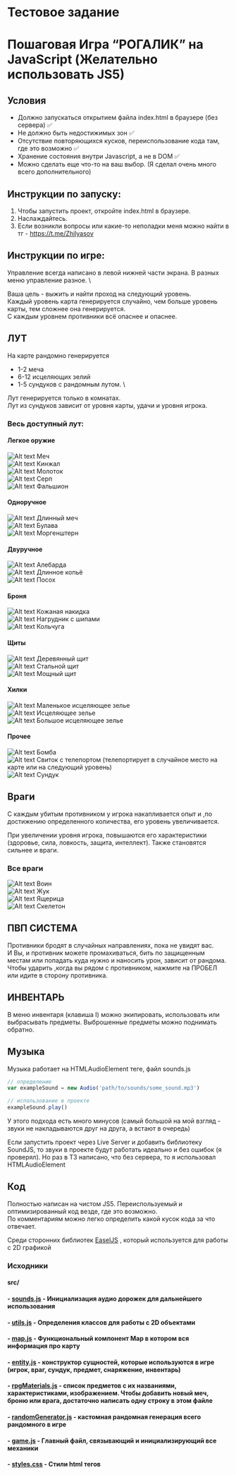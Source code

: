 # Тестовое задание

# Пошаговая Игра “РОГАЛИК” на JavaScript (Желательно использовать JS5)

## Условия

- Должно запускаться открытием файла index.html в браузере (без сервера) ✅
- Не должно быть недостижимых зон ✅
- Отсутствие повторяющихся кусков, переиспользование кода там, где это возможно ✅
- Хранение состояния внутри Javascript, а не в DOM ✅
- Можно сделать еще что-то на ваш выбор. (Я сделал очень много всего дополнительного)

## Инструкции по запуску:

1. Чтобы запустить проект, откройте index.html в браузере.
2. Наслаждайтесь.
3. Если возникли вопросы или какие-то неполадки меня можно найти в тг - https://t.me/Zhilyasov

## Инструкции по игре:

Управление всегда написано в левой нижней части экрана. В разных меню управление разное. \

Ваша цель - выжить и найти проход на следующий уровень. \
Каждый уровень карта генерируется случайно, чем больше уровень карты, тем сложнее она генерируется. \
С каждым уровнем противники всё опаснее и опаснее.

## ЛУТ

На карте рандомно генерируется 
* 1-2 меча
* 6-12 исцеляющих зелий
* 1-5 сундуков с рандомным лутом. \

Лут генерируется только в комнатах. \
Лут из сундуков зависит от уровня карты, удачи и уровня игрока.

### Весь доступный лут:

#### Легкое оружие

![Alt text](/images/items/Меч.png?raw=true) Меч \
![Alt text](/images/items/Кинжал.png?raw=true) Кинжал \
![Alt text](/images/items/Молоток.png?raw=true) Молоток \
![Alt text](/images/items/Серп.png?raw=true) Серп \
![Alt text](/images/items/Фальшион.png?raw=true) Фальшион

#### Одноручное

![Alt text](/images/items/Длинный%20меч.png?raw=true) Длинный меч \
![Alt text](/images/items/Булава.png?raw=true) Булава \
![Alt text](/images/items/Моргенштерн.png?raw=true) Моргенштерн

#### Двуручное

![Alt text](/images/items/Алебарда.png?raw=true) Алебарда \
![Alt text](/images/items/Длинное%20копьё.png?raw=true) Длинное копьё \
![Alt text](/images/items/Посох.png?raw=true) Посох

#### Броня

![Alt text](/images/items/Кожаная%20накидка.png?raw=true) Кожаная накидка \
![Alt text](/images/items/Нагрудник%20с%20шипами.png?raw=true) Нагрудник с шипами \
![Alt text](/images/items/Кольчуга.png?raw=true) Кольчуга

#### Щиты

![Alt text](/images/items/Деревянный%20щит.png?raw=true) Деревянный щит \
![Alt text](/images/items/Стальной%20щит.png?raw=true) Стальной щит \
![Alt text](/images/items/Мощный%20щит.png?raw=true) Мощный щит

#### Хилки

![Alt text](/images/items/Маленькое%20исцеляющее%20зелье.png?raw=true) Маленькое исцеляющее зелье \
![Alt text](/images/items/Исцеляющее%20зелье.png?raw=true) Исцеляющее зелье \
![Alt text](/images/items/Большое%20исцеляющее%20зелье.png?raw=true) Большое исцеляющее зелье

#### Прочее

![Alt text](/images/items/Бомба.png?raw=true) Бомба \
![Alt text](/images/items/Свиток%20с%20телепортом.png?raw=true) Свиток с телепортом (телепортирует в случайное место на карте или на следующий уровень) \
![Alt text](/images/items/Сундук.png?raw=true) Сундук

## Враги

С каждым убитым противником у игрока накапливается опыт и ,по достижению определенного количества, его уровень увеличивается.

При увеличении уровня игрока, повышаются его характеристики (здоровье, сила, ловкость, защита, интеллект). Также становятся сильнее и враги.

### Все враги

![Alt text](/images/enemies/Воин-32.png?raw=true) Воин \
![Alt text](/images/enemies/Жук.png?raw=true) Жук \
![Alt text](/images/enemies/Ящерица.png?raw=true) Ящерица \
![Alt text](/images/enemies/Скелетон.png?raw=true) Скелетон

## ПВП СИСТЕМА

Противники бродят в случайных направлениях, пока не увидят вас. \
И Вы, и противник можете промахиваться, бить по защищенным местам или попадать куда нужно и наносить урон, зависит от рандома. \
Чтобы ударить ,когда вы рядом с противником, нажмите на ПРОБЕЛ или идите в сторону противника.

## ИНВЕНТАРЬ

В меню инвентаря (клавиша I) можно экипировать, использовать или выбрасывать предметы. Выброшенные предметы можно поднимать обратно.

## Музыка

Музыка работает на HTMLAudioElement теге, файл sounds.js

```javascript
// определение
var exampleSound = new Audio('path/to/sounds/some_sound.mp3')

// использование в проекте
exampleSound.play()
```

У этого подхода есть много минусов (самый большой на мой взгляд - звуки не накладываются друг на друга, а встают в очередь)

Если запустить проект через Live Server и добавить библиотеку SoundJS, то звуки в проекте будут работать идеально и без ошибок (я проверял).
Но раз в ТЗ написано, что без сервера, то я использовал HTMLAudioElement


## Код

Полностью написан на чистом JS5. Переиспользуемый и оптимизированный код везде, где это возможно. \
По комментариям можно легко определить какой кусок кода за что отвечает.

Среди сторонних библиотек [EaselJS](https://createjs.com/easeljs) , который используется для работы с 2D графикой

### Исходники

#### src/

#### -  [sounds.js](/src/sounds.js) - Инициализация аудио дорожек для дальнейшего использования

#### -  [utils.js](/src/utils.js) - Определения классов для работы с 2D объектами

#### -  [map.js](/src/map.js) - Функциональный компонент Map в котором вся информация про карту

#### -  [entity.js](/src/entity.js) - конструктор сущностей, которые используются в игре (игрок, враг, сундук, предмет, снаряжение, инвентарь)

#### -  [rpgMaterials.js](/src/rpgMaterials.js) - список предметов с их названиями, характеристиками, изображением. Чтобы добавить новый меч, броню или врага, достаточно написать одну строку в этом файле

#### -  [randomGenerator.js](/src/randomGenerator.js) - кастомная рандомная генерация всего рандомного в игре

#### -  [game.js](/src/game.js) - Главный файл, связывающий и инициализирующий все механики

#### -  [styles.css](/src/styles.css) - Стили html тегов
